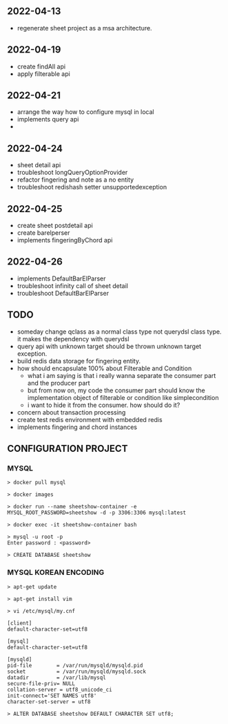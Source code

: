 ## 2022-04-13
- regenerate sheet project as a msa architecture.

## 2022-04-19
- create findAll api
- apply filterable api

## 2022-04-21
- arrange the way how to configure mysql in local
- implements query api
- 
## 2022-04-24
- sheet detail api
- troubleshoot longQueryOptionProvider
- refactor fingering and note as a no entity
- troubleshoot redishash setter unsupportedexception

## 2022-04-25
- create sheet postdetail api
- create barelperser
- implements fingeringByChord api

## 2022-04-26
- implements DefaultBarElParser
- troubleshoot infinity call of sheet detail
- troubleshoot DefaultBarElParser

## TODO
- someday change qclass as a normal class type not querydsl class type. it makes the dependency with querydsl
- query api with unknown target should be thrown unknown target exception.
- build redis data storage for fingering entity.
- how should encapsulate 100% about Filterable and Condition
  - what i am saying is that i really wanna separate the consumer part and the producer part
  - but from now on, my code the consumer part should know the implementation object of filterable or condition like simplecondition
  - i want to hide it from the consumer. how should do it?
- concern about transaction processing
- create test redis environment with embedded redis
- implements fingering and chord instances

## CONFIGURATION PROJECT

### MYSQL 

```
> docker pull mysql

> docker images

> docker run --name sheetshow-container -e MYSQL_ROOT_PASSWORD=sheetshow -d -p 3306:3306 mysql:latest

> docker exec -it sheetshow-container bash

> mysql -u root -p
Enter password : <password>

> CREATE DATABASE sheetshow
```

### MYSQL KOREAN ENCODING

```
> apt-get update

> apt-get install vim

> vi /etc/mysql/my.cnf
```

```
[client]
default-character-set=utf8

[mysql]
default-character-set=utf8

[mysqld]
pid-file        = /var/run/mysqld/mysqld.pid
socket          = /var/run/mysqld/mysqld.sock
datadir         = /var/lib/mysql
secure-file-priv= NULL
collation-server = utf8_unicode_ci
init-connect='SET NAMES utf8'
character-set-server = utf8
```

```
> ALTER DATABASE sheetshow DEFAULT CHARACTER SET utf8;
```